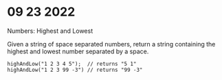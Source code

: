 # 09 23 2022

Numbers: Highest and Lowest

Given a string of space separated numbers, return a string containing the highest and lowest number separated by a space.

```
highAndLow("1 2 3 4 5");  // returns "5 1"
highAndLow("1 2 3 99 -3") // returns "99 -3"
```
